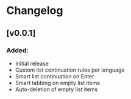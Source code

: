 # Changelog

## [v0.0.1]

### Added:

- Initial release
- Custom list continuation rules per language
- Smart list continuation on Enter
- Smart tabbing on empty list items
- Auto-deletion of empty list items